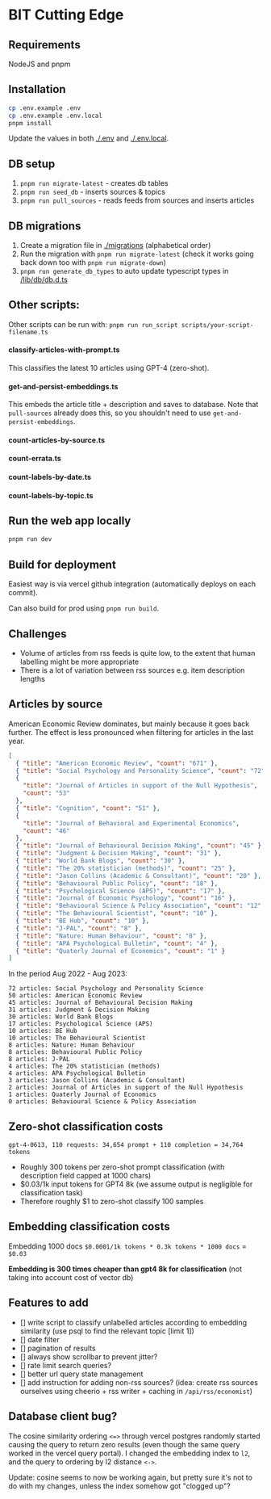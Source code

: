 # BIT Cutting Edge

## Requirements

NodeJS and pnpm

## Installation

```bash
cp .env.example .env
cp .env.example .env.local
pnpm install
```

Update the values in both [./.env](./.env) and [./.env.local](./.env.local).

## DB setup

1. `pnpm run migrate-latest` - creates db tables
2. `pnpm run seed_db` - inserts sources & topics
3. `pnpm run pull_sources` - reads feeds from sources and inserts articles

## DB migrations

1. Create a migration file in [./migrations](./migrations) (alphabetical order)
2. Run the migration with `pnpm run migrate-latest` (check it works going back
   down too with `pnpm run migrate-down`)
3. `pnpm run generate_db_types` to auto update typescript types in
   [/lib/db/db.d.ts](/lib/db/db.d.ts)

## Other scripts:

Other scripts can be run with:
`pnpm run run_script scripts/your-script-filename.ts`

#### classify-articles-with-prompt.ts

This classifies the latest 10 articles using GPT-4 (zero-shot).

#### get-and-persist-embeddings.ts

This embeds the article title + description and saves to database. Note that
`pull-sources` already does this, so you shouldn't need to use
`get-and-persist-embeddings`.

#### count-articles-by-source.ts

#### count-errata.ts

#### count-labels-by-date.ts

#### count-labels-by-topic.ts

## Run the web app locally

```bash
pnpm run dev
```

## Build for deployment

Easiest way is via vercel github integration (automatically deploys on each
commit).

Can also build for prod using `pnpm run build`.

## Challenges

- Volume of articles from rss feeds is quite low, to the extent that human
  labelling might be more appropriate
- There is a lot of variation between rss sources e.g. item description lengths

## Articles by source

American Economic Review dominates, but mainly because it goes back further. The
effect is less pronounced when filtering for articles in the last year.

```json
[
  { "title": "American Economic Review", "count": "671" },
  { "title": "Social Psychology and Personality Science", "count": "72" },
  {
    "title": "Journal of Articles in support of the Null Hypothesis",
    "count": "53"
  },
  { "title": "Cognition", "count": "51" },
  {
    "title": "Journal of Behavioral and Experimental Economics",
    "count": "46"
  },
  { "title": "Journal of Behavioural Decision Making", "count": "45" },
  { "title": "Judgment & Decision Making", "count": "31" },
  { "title": "World Bank Blogs", "count": "30" },
  { "title": "The 20% statistician (methods)", "count": "25" },
  { "title": "Jason Collins (Academic & Consultant)", "count": "20" },
  { "title": "Behavioural Public Policy", "count": "18" },
  { "title": "Psychological Science (APS)", "count": "17" },
  { "title": "Journal of Economic Psychology", "count": "16" },
  { "title": "Behavioural Science & Policy Association", "count": "12" },
  { "title": "The Behavioural Scientist", "count": "10" },
  { "title": "BE Hub", "count": "10" },
  { "title": "J-PAL", "count": "8" },
  { "title": "Nature: Human Behaviour", "count": "8" },
  { "title": "APA Psychological Bulletin", "count": "4" },
  { "title": "Quaterly Journal of Economics", "count": "1" }
]
```

In the period Aug 2022 - Aug 2023:

```
72 articles: Social Psychology and Personality Science
50 articles: American Economic Review
45 articles: Journal of Behavioural Decision Making
31 articles: Judgment & Decision Making
30 articles: World Bank Blogs
17 articles: Psychological Science (APS)
10 articles: BE Hub
10 articles: The Behavioural Scientist
8 articles: Nature: Human Behaviour
8 articles: Behavioural Public Policy
8 articles: J-PAL
4 articles: The 20% statistician (methods)
4 articles: APA Psychological Bulletin
3 articles: Jason Collins (Academic & Consultant)
2 articles: Journal of Articles in support of the Null Hypothesis
1 articles: Quaterly Journal of Economics
0 articles: Behavioural Science & Policy Association
```

## Zero-shot classification costs

`gpt-4-0613, 110 requests: 34,654 prompt + 110 completion = 34,764 tokens`

- Roughly 300 tokens per zero-shot prompt classification (with description field
  capped at 1000 chars)
- $0.03/1k input tokens for GPT4 8k (we assume output is negligible for
  classification task)
- Therefore roughly $1 to zero-shot classify 100 samples

## Embedding classification costs

Embedding 1000 docs `$0.0001/1k tokens * 0.3k tokens * 1000 docs` = `$0.03`

**Embedding is 300 times cheaper than gpt4 8k for classification** (not taking
into account cost of vector db)

## Features to add

- [] write script to classify unlabelled articles according to embedding
  similarity (use psql to find the relevant topic [limit 1])
- [] date filter
- [] pagination of results
- [] always show scrollbar to prevent jitter?
- [] rate limit search queries?
- [] better url query state management
- [] add instruction for adding non-rss sources? (idea: create rss sources
  ourselves using cheerio + rss writer + caching in `/api/rss/economist`)

## Database client bug?

The cosine similarity ordering `<=>` through vercel postgres randomly started
causing the query to return zero results (even though the same query worked in
the vercel query portal). I changed the embedding index to `l2`, and the query
to ordering by l2 distance `<->`.

Update: cosine seems to now be working again, but pretty sure it's not to do
with my changes, unless the index somehow got "clogged up"?

